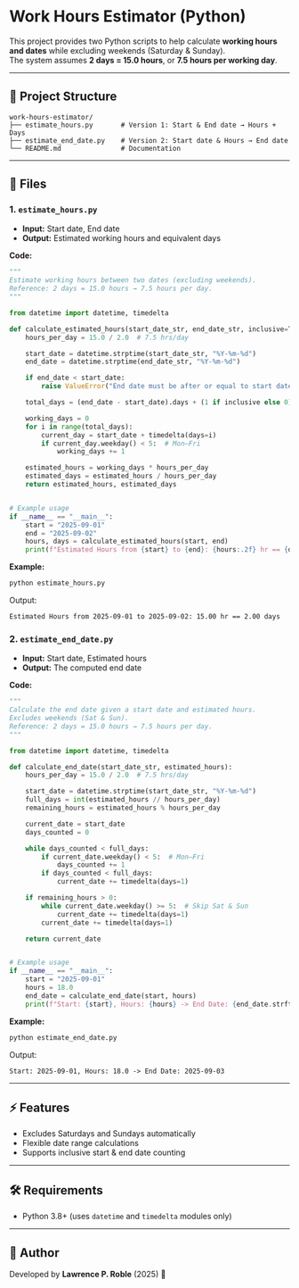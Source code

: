 # Work Hours Estimator (Python)

This project provides two Python scripts to help calculate **working hours and dates** while excluding weekends (Saturday & Sunday).  
The system assumes **2 days = 15.0 hours**, or **7.5 hours per working day**.

---

## 📂 Project Structure

```
work-hours-estimator/
├── estimate_hours.py       # Version 1: Start & End date → Hours + Days
├── estimate_end_date.py    # Version 2: Start date & Hours → End date
└── README.md               # Documentation
```

---

## 📌 Files

### 1. `estimate_hours.py`
- **Input:** Start date, End date  
- **Output:** Estimated working hours and equivalent days  

**Code:**
```python
"""
Estimate working hours between two dates (excluding weekends).
Reference: 2 days = 15.0 hours → 7.5 hours per day.
"""

from datetime import datetime, timedelta

def calculate_estimated_hours(start_date_str, end_date_str, inclusive=True):
    hours_per_day = 15.0 / 2.0  # 7.5 hrs/day

    start_date = datetime.strptime(start_date_str, "%Y-%m-%d")
    end_date = datetime.strptime(end_date_str, "%Y-%m-%d")

    if end_date < start_date:
        raise ValueError("End date must be after or equal to start date")

    total_days = (end_date - start_date).days + (1 if inclusive else 0)

    working_days = 0
    for i in range(total_days):
        current_day = start_date + timedelta(days=i)
        if current_day.weekday() < 5:  # Mon–Fri
            working_days += 1

    estimated_hours = working_days * hours_per_day
    estimated_days = estimated_hours / hours_per_day
    return estimated_hours, estimated_days


# Example usage
if __name__ == "__main__":
    start = "2025-09-01"
    end = "2025-09-02"
    hours, days = calculate_estimated_hours(start, end)
    print(f"Estimated Hours from {start} to {end}: {hours:.2f} hr == {days:.2f} days")
```

**Example:**
```bash
python estimate_hours.py
```

Output:
```
Estimated Hours from 2025-09-01 to 2025-09-02: 15.00 hr == 2.00 days
```

### 2. `estimate_end_date.py`
- **Input:** Start date, Estimated hours
- **Output:** The computed end date

**Code:**
```python
"""
Calculate the end date given a start date and estimated hours.
Excludes weekends (Sat & Sun).
Reference: 2 days = 15.0 hours → 7.5 hours per day.
"""

from datetime import datetime, timedelta

def calculate_end_date(start_date_str, estimated_hours):
    hours_per_day = 15.0 / 2.0  # 7.5 hrs/day

    start_date = datetime.strptime(start_date_str, "%Y-%m-%d")
    full_days = int(estimated_hours // hours_per_day)
    remaining_hours = estimated_hours % hours_per_day

    current_date = start_date
    days_counted = 0

    while days_counted < full_days:
        if current_date.weekday() < 5:  # Mon–Fri
            days_counted += 1
        if days_counted < full_days:
            current_date += timedelta(days=1)

    if remaining_hours > 0:
        while current_date.weekday() >= 5:  # Skip Sat & Sun
            current_date += timedelta(days=1)
        current_date += timedelta(days=1)

    return current_date


# Example usage
if __name__ == "__main__":
    start = "2025-09-01"
    hours = 18.0
    end_date = calculate_end_date(start, hours)
    print(f"Start: {start}, Hours: {hours} -> End Date: {end_date.strftime('%Y-%m-%d')}")
```

**Example:**
```bash
python estimate_end_date.py
```

Output:
```
Start: 2025-09-01, Hours: 18.0 -> End Date: 2025-09-03
```

---

## ⚡ Features

- Excludes Saturdays and Sundays automatically
- Flexible date range calculations
- Supports inclusive start & end date counting

---

## 🛠 Requirements

- Python 3.8+ (uses `datetime` and `timedelta` modules only)

---

## 📌 Author

Developed by **Lawrence P. Roble** (2025) 🚀